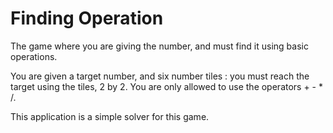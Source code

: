 # Finding Operation

The game where you are giving the number, and must find it using basic operations.

You are given a target number, and six number tiles : you must reach the target using the tiles, 2 by 2.
You are only allowed to use the operators + - * /.

This application is a simple solver for this game.